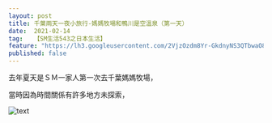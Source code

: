 ```yaml
---
layout: post
title: 千葉兩天一夜小旅行-媽媽牧場和鴨川是空溫泉（第一天）
date:  2021-02-14
tag:   【SM生活543之日本生活】
feature: "https://lh3.googleusercontent.com/2VjzOzdm8Yr-GkdnyNS3QTbwaO8msMIPz9ciOl-qhD-v2YbAWx5vRcjV5QZebiDBJYbg37coCvg5eUW2z4SwlAAVGtKDIhk5dfDXDlmuuNJXQ6x51SN-mJhWCtrPwe4zyskLLHnymi2cbJ5Fuf3e5NzUB313906BUi7Im7eWwETNxU8C-xxxKr4lttxtAIrvXS_Pk3fPLKViwlxchPbKZM0YxSQkQR2neyM5twvtMDEljQq5z9c-yWrv5-CVMLNwTdyhoWwKUdp1OXi-412XwRnRzY_Uo4aGmsabDUMGzov0IbfKj2ltHWOqn-DH09QfXXhxltHPbeRcmDoPc1MWKlUBTdKx9APu29NGdR0O5PBWhgxD1tTvgY87XUIesmpEr2uQph0AV6ScFE1t-n0SStxoVeMGUMisyYlNWwOdwuI-8UmSnxO4yYrJOxHOMHVcYYH8yHzxiZKlb01JSvWvE9S87q3VPwBwZf0m-ay4sIacfg_oAaCWGNkhbVXFQKhoBlXRjdWmUafG06yWiv0FuGHcNHeLlku9PtqI0K3_EVbLLeHL36b_xUBFrK0L_XqToaZ0yee_kI1xNw1PSOvX3jdxsrsA_AHKFjyTUBiDFkG7ToaFCVruPFlyVXusycdYvJbaYbGEnU6tfkCkjGt5bn78nrZeDVS8MKTNcH-n7tcvh4HX0IifEYVMSJz6kRE=w1494-h1120-no?authuser=0"
published: false
---
```


去年夏天是ＳＭ一家人第一次去千葉媽媽牧場，

當時因為時間關係有許多地方未探索，


![text](https://lh3.googleusercontent.com/bOp8IYooxgqAwN9-Q3rDC92JrheH-nYSLMlCPWhsqgLMAbQXzaMdfyNl9RMQdTByG_KbqXQI_7C8-GeBxj_joRTRJJgCmdpj3sFWOzGOjlGRw8k5C7Cn2NVQGwmWyCOX1pKYuHa2ZTvIFfGKjw0115-8UPJsAXal4LnLOn4Z84mXQ8OghXOyvK-1KdspCI52CwyBttY_DsamR7U7nVlE22BjVqOCbOS1ri5gUXkkuphx_jKBaIwjbH_6XqqxleLblfIglp2LLDCxZ_vi_K-fyWpB9ZRBH3R9sSquHxvyQ-bTwEy_Jvz7HugUEwqBOIjEyrGHm9YUM5nFBRjUxJNsm_BdU4E8mbkt4hZO3X-t4ugkimzaICTTThNkoPbbXxJn5U-atSs4xfYx01B_Cs66p5upfVtQuPXzs0pOq0jQUo8R1TQ78z6JIayWrdVcVjSjb5qHgqQuKvmwb2nYX1WdeseLevSohNmch-PHomSlkN-t6fJKAdxRH4FK0nW1_lQzp5UJltzEzJSGXPRN8xJKtWGwn2N1KsVqVmEYtBuhhGkcp5JTft-KYS_3xasi_V5sdzaB7QFj6U0OiVJHI2JJpON5CRNTracrlNErE1PMJuaIy68n3ciGuSHC2MaGUUK142CD6lLJRYhW2S-JLyGoNcnerkEzAJ01Y5u4WBJ8Yt2Ck8OUDBS9cZ5jz_tfm9Y=w1494-h1120-no?authuser=0)




